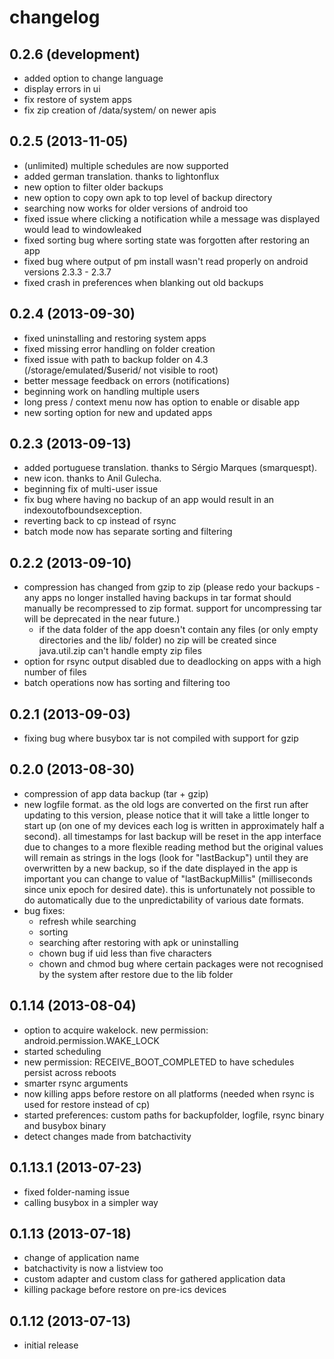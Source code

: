 changelog
=========

0.2.6 (development)
-------------------
 * added option to change language
 * display errors in ui
 * fix restore of system apps
 * fix zip creation of /data/system/ on newer apis

0.2.5 (2013-11-05)
------------------
 * (unlimited) multiple schedules are now supported
 * added german translation. thanks to lightonflux
 * new option to filter older backups
 * new option to copy own apk to top level of backup directory
 * searching now works for older versions of android too
 * fixed issue where clicking a notification while a message was displayed would lead to windowleaked
 * fixed sorting bug where sorting state was forgotten after restoring an app
 * fixed bug where output of pm install wasn't read properly on android versions 2.3.3 - 2.3.7
 * fixed crash in preferences when blanking out old backups

0.2.4 (2013-09-30)
------------------
 * fixed uninstalling and restoring system apps
 * fixed missing error handling on folder creation
 * fixed issue with path to backup folder on 4.3 (/storage/emulated/$userid/ not visible to root)
 * better message feedback on errors (notifications)
 * beginning work on handling multiple users
 * long press / context menu now has option to enable or disable app
 * new sorting option for new and updated apps

0.2.3 (2013-09-13)
------------------
 * added portuguese translation. thanks to Sérgio Marques (smarquespt).
 * new icon. thanks to Anil Gulecha.
 * beginning fix of multi-user issue
 * fix bug where having no backup of an app would result in an indexoutofboundsexception.
 * reverting back to cp instead of rsync
 * batch mode now has separate sorting and filtering
 
0.2.2 (2013-09-10)
-------------------
 * compression has changed from gzip to zip (please redo your backups - any apps no longer installed having backups in tar format should manually be recompressed to zip format. support for uncompressing tar will be deprecated in the near future.) 
    * if the data folder of the app doesn't contain any files (or only empty directories and the lib/ folder) no zip will be created since java.util.zip can't handle empty zip files
 * option for rsync output disabled due to deadlocking on apps with a high number of files
 * batch operations now has sorting and filtering too
 
0.2.1 (2013-09-03)
------------------
 * fixing bug where busybox tar is not compiled with support for gzip

0.2.0 (2013-08-30)
--------------------
 * compression of app data backup (tar + gzip)
 * new logfile format. as the old logs are converted on the first run after updating to this version, please notice that it will take a little longer to start up (on one of my devices each log is written in approximately half a second). all timestamps for last backup will be reset in the app interface due to changes to a more flexible reading method but the original values will remain as strings in the logs (look for "lastBackup") until they are overwritten by a new backup, so if the date displayed in the app is important you can change to value of "lastBackupMillis" (milliseconds since unix epoch for desired date). this is unfortunately not possible to do automatically due to the unpredictability of various date formats.
 * bug fixes:
    * refresh while searching
    * sorting 
    * searching after restoring with apk or uninstalling
    * chown bug if uid less than five characters
    * chown and chmod bug where certain packages were not recognised by the system after restore due to the lib folder  

0.1.14 (2013-08-04)
--------------------
 * option to acquire wakelock. new permission: android.permission.WAKE_LOCK
 * started scheduling
 * new permission: RECEIVE_BOOT_COMPLETED to have schedules persist across reboots
 * smarter rsync arguments
 * now killing apps before restore on all platforms (needed when rsync is used for restore instead of cp)
 * started preferences: custom paths for backupfolder, logfile, rsync binary and busybox binary
 * detect changes made from batchactivity
 
0.1.13.1 (2013-07-23)
--------------------
 * fixed folder-naming issue
 * calling busybox in a simpler way
 
0.1.13 (2013-07-18)
------------------
 * change of application name
 * batchactivity is now a listview too
 * custom adapter and custom class for gathered application data
 * killing package before restore on pre-ics devices

0.1.12 (2013-07-13)
------------------
 * initial release